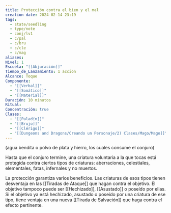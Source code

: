 ```yaml
---
title: Protección contra el bien y el mal
creation date: 2024-02-14 23:19
tags:
  - state/seedling
  - type/note
  - conj/lv1
  - c/pal
  - c/bru
  - c/cle
  - c/mag
aliases: 
Nivel: 1
Escuela: "[[Abjuración]]"
Tiempo_de_Lanzamiento: 1 accion
Alcance: Toque
Componente:
  - "[[Verbal]]"
  - "[[Somático]]"
  - "[[Material]]"
Duración: 10 minutos
Ritual: 
Concentración: true
Clases:
  - "[[Paladín]]"
  - "[[Brujo]]"
  - "[[Clérigo]]"
  - "[[Dungeons and Dragons/Creando un Personaje/2) Clases/Mago/Mago]]"
---
```

(agua bendita o polvo de plata y hierro, los cuales consume el conjuro)

Hasta que el conjuro termine, una criatura voluntaria a la que tocas está protegida contra ciertos tipos de criaturas: aberraciones, celestiales, elementales, fatas, infernales y no muertos.

La protección garantiza varios beneficios. Las criaturas de esos tipos tienen desventaja en las [[Tiradas de Ataque]] que hagan contra el objetivo. El objetivo tampoco puede ser [[Hechizado]], [[Asustado]] o poseído por ellas. Si el objetivo ya está hechizado, asustado o poseído por una criatura de ese tipo, tiene ventaja en una nueva [[Tirada de Salvación]] que haga contra el efecto pertinente.